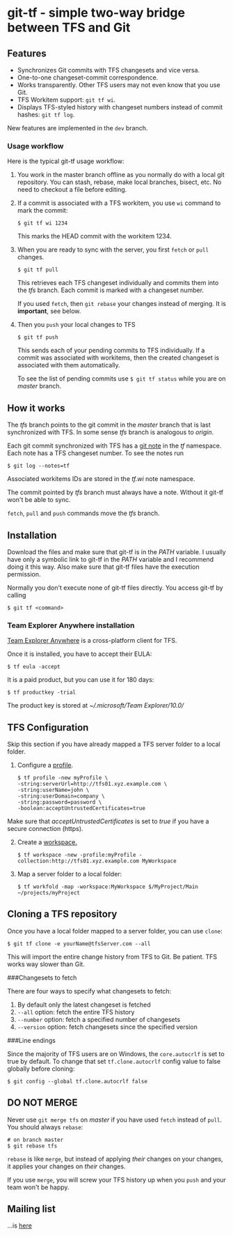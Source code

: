 git-tf - simple two-way bridge between TFS and Git
==================================================

Features
--------

*   Synchronizes Git commits with TFS changesets and vice versa.
*   One-to-one changeset-commit correspondence.
*   Works transparently. Other TFS users may not even know that you use Git.
*   TFS Workitem support: `git tf wi`.
*   Displays TFS-styled history with changeset numbers instead of commit hashes: `git tf log`.

New features are implemented in the `dev` branch.

### Usage workflow

Here is the typical git-tf usage workflow:

1.  You work in the master branch offline as you normally do with a
local git repository. You can stash, rebase, make local branches, bisect, etc. No need to checkout a file before editing.

2.  If a commit is associated with a TFS workitem, you use `wi` command to mark the commit:

        $ git tf wi 1234

    This marks the HEAD commit with the workitem 1234.

3.  When you are ready to sync with the server, you first `fetch` or `pull` changes.
   
        $ git tf pull
   
    This retrieves each TFS changeset individually and commits them into the _tfs_ branch.
    Each commit is marked with a changeset number.

    If you used `fetch`, then `git rebase` your changes instead of merging. It is **important**, see below.

4.  Then you `push` your local changes to TFS
   
        $ git tf push
    
    This sends each of your pending commits to TFS individually. If a commit was associated with workitems,
    then the created changeset is associated with them automatically.

    To see the list of pending commits use `$ git tf status` while you are on _master_ branch.

How it works
------------

The _tfs_ branch points to the git commit in the _master_ branch
that is last synchronized with TFS. In some sense _tfs_ branch is
analogous to _origin_.

Each git commit synchronized with TFS has a [git note](http://schacon.github.com/git/git-notes.html) in the _tf_
namespace. Each note has a TFS changeset number. To see the notes run

    $ git log --notes=tf

Associated workitems IDs are stored in the _tf.wi_ note namespace.

The commit pointed by _tfs_ branch must always have a note. Without it git-tf won't be able to sync.

`fetch`, `pull` and `push` commands move the _tfs_ branch.

Installation
------------

Download the files and make sure that git-tf is in the _PATH_ variable.
I usually have only a symbolic link to git-tf in the _PATH_ variable
and I recommend doing it this way.
Also make sure that git-tf files have the execution permission.

Normally you don't execute none of git-tf files directly. You access
git-tf by calling

    $ git tf <command>

### Team Explorer Anywhere installation

[Team Explorer Anywhere](http://www.microsoft.com/download/en/details.aspx?displaylang=en&id=4240) is
a cross-platform client for TFS.

Once it is installed, you have to accept their EULA:

    $ tf eula -accept

It is a paid product, but you can use it for 180 days:

    $ tf productkey -trial

The product key is stored at _~/.microsoft/Team Explorer/10.0/_

TFS Configuration
-----------------

Skip this section if you have already mapped a TFS server folder to a local folder.

1.  Configure a [profile](http://msdn.microsoft.com/en-us/library/gg413276.aspx). 

        $ tf profile -new myProfile \
        -string:serverUrl=http://tfs01.xyz.example.com \
        -string:userName=john \
        -string:userDomain=company \
        -string:password=password \
        -boolean:acceptUntrustedCertificates=true
   
   Make sure that _acceptUntrustedCertificates_ is set to _true_ if you have
   a secure connection (https).

2.  Create a [workspace.][msdnWorkspace]

        $ tf workspace -new -profile:myProfile -collection:http://tfs01.xyz.example.com MyWorkspace

3.  Map a server folder to a local folder:
   
        $ tf workfold -map -workspace:MyWorkspace $/MyProject/Main ~/projects/myProject

Cloning a TFS repository
------------------------

Once you have a local folder mapped to a server folder, you can use `clone`:

    $ git tf clone -e yourName@tfsServer.com --all

This will import the entire change history from TFS to Git.
Be patient. TFS works way slower than Git.

###Changesets to fetch

There are four ways to specify what changesets to fetch:

1. By default only the latest changeset is fetched
2. `--all` option: fetch the entire TFS history
3. `--number` option: fetch a specified number of changesets
4. `--version` option: fetch changesets since the specified version

###Line endings

Since the majority of TFS users are on Windows, the `core.autocrlf` is set to true by default.
To change that set `tf.clone.autocrlf` config value to false globally before cloning:

    $ git config --global tf.clone.autocrlf false

DO NOT MERGE
------------

Never use `git merge tfs` on _master_ if you have used `fetch` instead
of `pull`. You should always `rebase`:

    # on branch master
    $ git rebase tfs

`rebase` is like `merge`, but instead of applying _their_ changes on
your changes, it applies your changes on _their_ changes.

If you use `merge`, you will screw your TFS history up when you `push` and
your team won't be happy.

Mailing list
------------
...is [here](https://groups.google.com/group/git-tf)

[msdnWorkspace]: http://msdn.microsoft.com/en-us/library/y901w7se(v=vs.80).aspx
